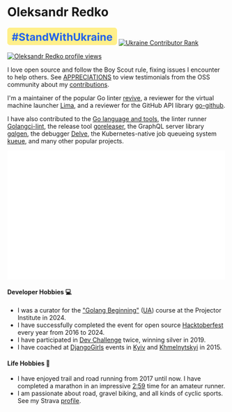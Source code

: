 # Oleksandr Redko

[![Stand With Ukraine](https://raw.githubusercontent.com/vshymanskyy/StandWithUkraine/main/badges/StandWithUkraine.svg)](https://stand-with-ukraine.pp.ua)
<a href="https://gitranks.com/profile/alexandear">
    <img src="https://gitranks.com/api/badge/v2/alexandear?ranking=c&context=country&type=position&meta=none&label=Ukraine+Contributor+Rank&cornerStyle=rounded&labelBgColor=%235c5c5c&valueBgColor=%232282c2" alt="Ukraine Contributor Rank" />
</a>

[![Oleksandr Redko profile views](https://u8views.com/api/v1/github/profiles/3228886/views/day-week-month-total-count.svg)](https://u8views.com/github/alexandear)

I love open source and follow the Boy Scout rule, fixing issues I encounter to help others.
See [APPRECIATIONS](APPRECIATIONS.md) to view testimonials from the OSS community about my [contributions](./CONTRIBUTIONS.md).

I'm a maintainer of the popular Go linter [revive](https://github.com/mgechev/revive/commits?author=alexandear),
a reviewer for the virtual machine launcher [Lima](https://lima-vm.io/docs/community/governance/#current-maintainers),
and a reviewer for the GitHub API library [go-github](https://github.com/google/go-github/blob/HEAD/REVIEWERS).

I have also contributed to the [Go language and tools](./CONTRIBUTIONS.md#google-go-git-repositories),
the linter runner [Golangci-lint](https://github.com/golangci/golangci-lint/commits?author=alexandear),
the release tool [goreleaser](https://github.com/goreleaser/goreleaser/commits?author=alexandear),
the GraphQL server library [gqlgen](https://github.com/99designs/gqlgen/commits?author=alexandear),
the debugger [Delve](https://github.com/go-delve/delve/commits?author=alexandear),
the Kubernetes-native job queueing system [kueue](https://github.com/kubernetes-sigs/kueue/commits?author=alexandear),
and many other popular projects.

<a href="CONTRIBUTIONS.md">
  <img align="center" src="github-metrics.svg" alt="Metrics" width="500">
</a>

#### Developer Hobbies :computer:

- I was a curator for the ["Golang Beginning"](https://prjctr-com.translate.goog/course/golang-beginning?_x_tr_sl=auto&_x_tr_tl=en&_x_tr_hl=en&_x_tr_pto=wapp&_x_tr_hist=t) ([UA](https://prjctr.com/course/golang-beginning)) course at the Projector Institute in 2024.
- I have successfully completed the event for open source [Hacktoberfest](https://hacktoberfest.com) every year from 2016 to 2024.
- I have participated in [Dev Challenge](https://devchallenge.it/) twice, winning silver in 2019.
- I have coached at [DjangoGirls](https://djangogirls.org) events in [Kyiv](https://www.facebook.com/djangogirlskyiv/photos/a.1597027043880257/1597028007213494) and [Khmelnytskyi](https://www.facebook.com/uapycon/photos/a.903859323029360/903862623029030) in 2015.

#### Life Hobbies :bicyclist:

- I have enjoyed trail and road running from 2017 until now. I have completed a marathon in an impressive [2:59](https://www.strava.com/activities/2749444073) time for an amateur runner.
- I am passionate about road, gravel biking, and all kinds of cyclic sports. See my Strava [profile](https://www.strava.com/athletes/alexandear).
